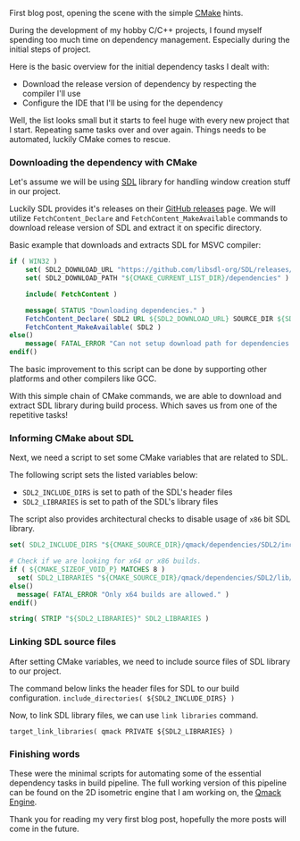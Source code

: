 First blog post, opening the scene with the simple [CMake](https://cmake.org/) hints.

During the development of my hobby C/C++ projects, I found myself spending too much time on dependency management. Especially during the initial steps of project.

Here is the basic overview for the initial dependency tasks I dealt with:
* Download the release version of dependency by respecting the compiler I'll use
* Configure the IDE that I'll be using for the dependency

Well, the list looks small but it starts to feel huge with every new project that I start. Repeating same tasks over and over again. Things needs to be automated, luckily CMake comes to rescue.

### Downloading the dependency with CMake
Let's assume we will be using [SDL](https://www.libsdl.org/) library for handling window creation stuff in our project.

Luckily SDL provides it's releases on their [GitHub releases](https://github.com/libsdl-org/SDL/releases) page. We will utilize ``FetchContent_Declare`` and ``FetchContent_MakeAvailable`` commands to download release version of SDL and extract it on specific directory.

Basic example that downloads and extracts SDL for MSVC compiler:
```cmake
if ( WIN32 )
    set( SDL2_DOWNLOAD_URL "https://github.com/libsdl-org/SDL/releases/download/release-2.28.1/SDL2-devel-2.28.1-VC.zip" )
    set( SDL2_DOWNLOAD_PATH "${CMAKE_CURRENT_LIST_DIR}/dependencies" )

    include( FetchContent )

    message( STATUS "Downloading dependencies." )
    FetchContent_Declare( SDL2 URL ${SDL2_DOWNLOAD_URL} SOURCE_DIR ${SDL2_DOWNLOAD_PATH}/SDL2 )
    FetchContent_MakeAvailable( SDL2 )
else()
    message( FATAL_ERROR "Can not setup download path for dependencies in current platform." )
endif()
```

The basic improvement to this script can be done by supporting other platforms and other compilers like GCC.

With this simple chain of CMake commands, we are able to download and extract SDL library during build process. Which saves us from one of the repetitive tasks!

### Informing CMake about SDL
Next, we need a script to set some CMake variables that are related to SDL.

The following script sets the listed variables below:
- ``SDL2_INCLUDE_DIRS`` is set to path of the SDL's header files
- ``SDL2_LIBRARIES`` is set to path of the SDL's library files

The script also provides architectural checks to disable usage of ``x86`` bit SDL library.

```cmake
set( SDL2_INCLUDE_DIRS "${CMAKE_SOURCE_DIR}/qmack/dependencies/SDL2/include/" )

# Check if we are looking for x64 or x86 builds.
if ( ${CMAKE_SIZEOF_VOID_P} MATCHES 8 )
  set( SDL2_LIBRARIES "${CMAKE_SOURCE_DIR}/qmack/dependencies/SDL2/lib/x64/SDL2.lib;${CMAKE_SOURCE_DIR}/qmack/dependencies/SDL2/lib/x64/SDL2main.lib" )
else()
  message( FATAL_ERROR "Only x64 builds are allowed." )
endif()

string( STRIP "${SDL2_LIBRARIES}" SDL2_LIBRARIES )
```

### Linking SDL source files
After setting CMake variables, we need to include source files of SDL library to our project.

The command below links the header files for SDL to our build configuration.
``include_directories( ${SDL2_INCLUDE_DIRS} )``

Now, to link SDL library files, we can use ``link libraries`` command.

``target_link_libraries( qmack PRIVATE ${SDL2_LIBRARIES} )``

### Finishing words
These were the minimal scripts for automating some of the essential dependency tasks in build pipeline. The full working version of this pipeline can be found on the 2D isometric engine that I am working on, the [Qmack Engine](https://github.com/iozsaygi/qmack-engine).

Thank you for reading my very first blog post, hopefully the more posts will come in the future.


